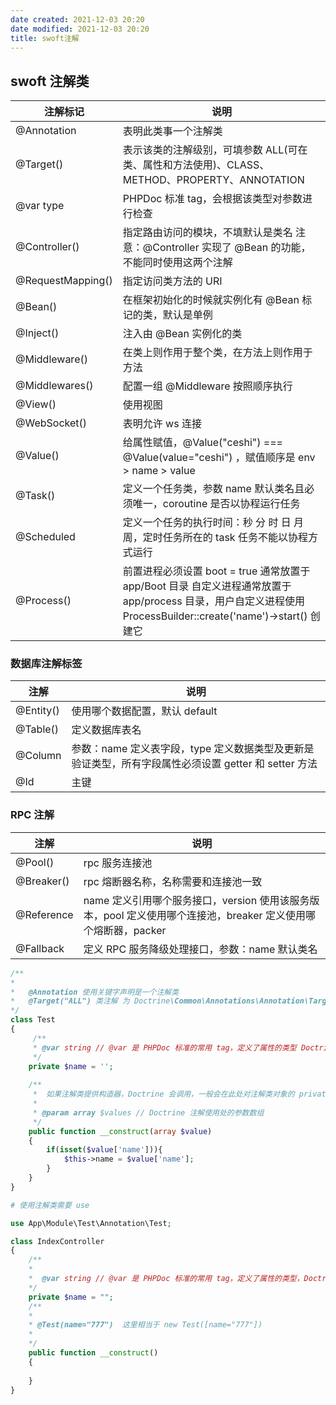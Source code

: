 ```yaml
---
date created: 2021-12-03 20:20
date modified: 2021-12-03 20:20
title: swoft注解
---
```

## swoft 注解类

| 注解标记          | 说明                                                         |
| ----------------- | ------------------------------------------------------------ |
| @Annotation       | 表明此类事一个注解类                                         |
| @Target()         | 表示该类的注解级别，可填参数 ALL(可在类、属性和方法使用)、CLASS、METHOD、PROPERTY、ANNOTATION |
| @var type         | PHPDoc 标准 tag，会根据该类型对参数进行检查                  |
| @Controller()     | 指定路由访问的模块，不填默认是类名 注意：@Controller 实现了 @Bean 的功能，不能同时使用这两个注解 |
| @RequestMapping() | 指定访问类方法的 URI                                         |
| @Bean()           | 在框架初始化的时候就实例化有 @Bean 标记的类，默认是单例      |
| @Inject()         | 注入由 @Bean 实例化的类                                      |
| @Middleware()     | 在类上则作用于整个类，在方法上则作用于方法                   |
| @Middlewares()    | 配置一组 @Middleware 按照顺序执行                            |
| @View()           | 使用视图                                                     |
| @WebSocket()      | 表明允许 ws 连接                                             |
| @Value()          | 给属性赋值，@Value("ceshi") === @Value(value="ceshi") ，赋值顺序是 env > name > value |
| @Task()           | 定义一个任务类，参数 name 默认类名且必须唯一，coroutine 是否以协程运行任务 |
| @Scheduled        | 定义一个任务的执行时间：秒 分 时 日 月 周，定时任务所在的 task 任务不能以协程方式运行 |
| @Process()        | 前置进程必须设置 boot = true 通常放置于 app/Boot 目录 自定义进程通常放置于 app/process 目录，用户自定义进程使用 ProcessBuilder::create('name')->start() 创建它 |



### 数据库注解标签

| 注解      | 说明                                                         |
| --------- | ------------------------------------------------------------ |
| @Entity() | 使用哪个数据配置，默认 default                               |
| @Table()  | 定义数据库表名                                               |
| @Column   | 参数：name 定义表字段，type 定义数据类型及更新是验证类型，所有字段属性必须设置 getter 和 setter 方法 |
| @Id       | 主键                                                         |



### RPC 注解

| 注解       | 说明                                                         |
| ---------- | ------------------------------------------------------------ |
| @Pool()    | rpc 服务连接池                                               |
| @Breaker() | rpc 熔断器名称，名称需要和连接池一致                         |
| @Reference | name 定义引用哪个服务接口，version 使用该服务版本，pool 定义使用哪个连接池，breaker 定义使用哪个熔断器，packer |
| @Fallback  | 定义 RPC 服务降级处理接口，参数：name 默认类名               |



```php
/**
*
*	@Annotation 使用关键字声明是一个注解类
*	@Target("ALL") 类注解 为 Doctrine\Common\Annotations\Annotation\Target.php，表示该注解使用的级别，类注解还是方法注解，参数可填 ALL(表示可以在类、属性和方法上使用)、CLASS、METHOD、PROPERTY、ANNOTATION
*/
class Test
{
     /**
     * @var string // @var 是 PHPDoc 标准的常用 tag，定义了属性的类型 Doctrine 会根据该类型额外对注解参数进行检查
     */
    private $name = '';
    
    /**
     *  如果注解类提供构造器，Doctrine 会调用，一般会在此处对注解类对象的 private 属性进行赋值
     * 
     * @param array $values // Doctrine 注解使用处的参数数组
     */
    public function __construct(array $value)
    {
        if(isset($value['name'])){
            $this->name = $value['name'];
        }
    }
}

# 使用注解类需要 use

use App\Module\Test\Annotation\Test;

class IndexController
{
    /**
    *
    *  @var string // @var 是 PHPDoc 标准的常用 tag，定义了属性的类型，Doctrine 会根据该类型额外对注解参数进行检查
    */
    private $name = "";
    /**
    *
    * @Test(name="777")  这里相当于 new Test([name="777"])
    *
    */
    public function __construct()
    {
        
    }
}
```

